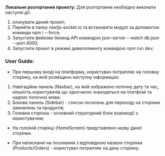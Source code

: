 **Локальне розгортання проекту:**
Для розгортання необхідно виконати наступні дії:

1) клонувати даний проект;
2) Перейти в папку nextjs-socket.io та встановити модулі за допомогою команди npm і --force;
3) Запустити фейкове бекенд API командою json-server --watch db.json --port 4000;
4) Запустити проект в режимі девелопменту командою npm run dev;


### User Guide:
- При першому вході на платформу, користувач потрапляє на головну сторінку, на якій розміщено наступну інформацію:
1) Навігаційна панель (Navbar), на якій зображено поточну дату та час, кількість користувачів що одночасно знаходяться на платфомі та надпис поточної мови;
2) Бокова панель (Sidebar) - список посилань для переходу на сторінки замовлень та продуктів;
3) Головна сторінка - основний структурний блок взаємодії з користувачем;

- На голоіній сторінці (HomeScreen) представлено назву даної сторінки.

- При натисканні на посилання з відповідною назвою сторінки (Products/Orders) - користувач потрапляє на дану сторінку.


